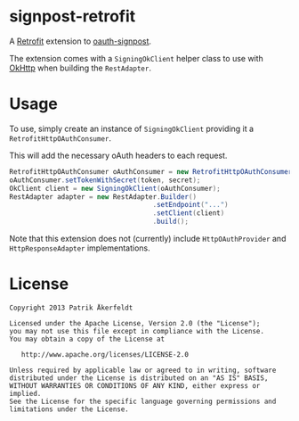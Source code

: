 signpost-retrofit
========

A [Retrofit][1] extension to [oauth-signpost][2].

The extension comes with a `SigningOkClient` helper class to use with [OkHttp][3] when building the `RestAdapter`.

Usage
=======

To use, simply create an instance of `SigningOkClient` providing it a `RetrofitHttpOAuthConsumer`.

This will add the necessary oAuth headers to each request.

```java
RetrofitHttpOAuthConsumer oAuthConsumer = new RetrofitHttpOAuthConsumer(key, secret);
oAuthConsumer.setTokenWithSecret(token, secret);
OkClient client = new SigningOkClient(oAuthConsumer);
RestAdapter adapter = new RestAdapter.Builder()
                                    .setEndpoint("...")
                                    .setClient(client)
                                    .build();
```

Note that this extension does not (currently) include `HttpOAuthProvider` and `HttpResponseAdapter` implementations.

License
=======

    Copyright 2013 Patrik Åkerfeldt

    Licensed under the Apache License, Version 2.0 (the "License");
    you may not use this file except in compliance with the License.
    You may obtain a copy of the License at

       http://www.apache.org/licenses/LICENSE-2.0

    Unless required by applicable law or agreed to in writing, software
    distributed under the License is distributed on an "AS IS" BASIS,
    WITHOUT WARRANTIES OR CONDITIONS OF ANY KIND, either express or implied.
    See the License for the specific language governing permissions and
    limitations under the License.


 [1]: https://github.com/square/retrofit
 [2]: https://github.com/mttkay/signpost
 [3]: https://github.com/square/okhttp
